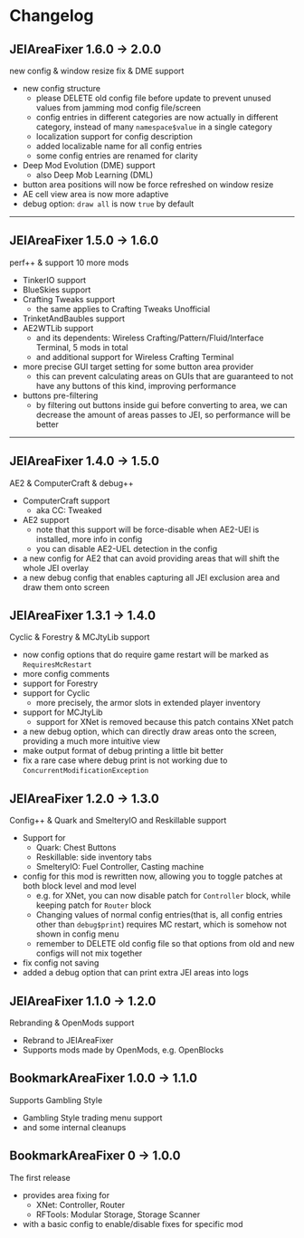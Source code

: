 # Changelog

## JEIAreaFixer 1.6.0 -> 2.0.0

new config & window resize fix & DME support

- new config structure
    - please DELETE old config file before update to prevent unused values from jamming mod config file/screen
    - config entries in different categories are now actually in different category, instead of many `namespace$value` in
    a single category
    - localization support for config description
    - added localizable name for all config entries
    - some config entries are renamed for clarity
- Deep Mod Evolution (DME) support
    - also Deep Mob Learning (DML)
- button area positions will now be force refreshed on window resize
- AE cell view area is now more adaptive
- debug option: `draw all` is now `true` by default

---

## JEIAreaFixer 1.5.0 -> 1.6.0

perf++ & support 10 more mods

- TinkerIO support
- BlueSkies support
- Crafting Tweaks support
    - the same applies to Crafting Tweaks Unofficial
- TrinketAndBaubles support
- AE2WTLib support
    - and its dependents: Wireless Crafting/Pattern/Fluid/Interface Terminal, 5 mods in total
    - and additional support for Wireless Crafting Terminal
- more precise GUI target setting for some button area provider
    - this can prevent calculating areas on GUIs that are guaranteed to not have any buttons of this kind, improving performance
- buttons pre-filtering
    - by filtering out buttons inside gui before converting to area, we can decrease the amount of areas passes to JEI, so performance will be better

---

## JEIAreaFixer 1.4.0 -> 1.5.0

AE2 & ComputerCraft & debug++

- ComputerCraft support
    - aka CC: Tweaked
- AE2 support
    - note that this support will be force-disable when AE2-UEl is installed, more info in config
    - you can disable AE2-UEL detection in the config
- a new config for AE2 that can avoid providing areas that will shift the whole JEI overlay
- a new debug config that enables capturing all JEI exclusion area and draw them onto screen

## JEIAreaFixer 1.3.1 -> 1.4.0

Cyclic & Forestry & MCJtyLib support

- now config options that do require game restart will be marked as `RequiresMcRestart`
- more config comments
- support for Forestry
- support for Cyclic
    - more precisely, the armor slots in extended player inventory
- support for MCJtyLib
    - support for XNet is removed because this patch contains XNet patch
- a new debug option, which can directly draw areas onto the screen, providing a much more intuitive view
- make output format of debug printing a little bit better
- fix a rare case where debug print is not working due to `ConcurrentModificationException`

## JEIAreaFixer 1.2.0 -> 1.3.0

Config++ & Quark and SmelteryIO and Reskillable support

- Support for
    - Quark: Chest Buttons
    - Reskillable: side inventory tabs
    - SmelteryIO: Fuel Controller, Casting machine
- config for this mod is rewritten now, allowing you to toggle patches at both block level and mod level
    - e.g. for XNet, you can now disable patch for `Controller` block, while keeping patch for `Router` block
    - Changing values of normal config entries(that is, all config entries other than `debug$print`) requires MC restart, which is somehow not shown in config menu
    - remember to DELETE old config file so that options from old and new configs will not mix together
- fix config not saving
- added a debug option that can print extra JEI areas into logs

## JEIAreaFixer 1.1.0 -> 1.2.0

Rebranding & OpenMods support

- Rebrand to JEIAreaFixer
- Supports mods made by OpenMods, e.g. OpenBlocks

## BookmarkAreaFixer 1.0.0 -> 1.1.0

Supports Gambling Style

- Gambling Style trading menu support
- and some internal cleanups

## BookmarkAreaFixer 0 -> 1.0.0

The first release

- provides area fixing for 
  - XNet: Controller, Router
  - RFTools: Modular Storage, Storage Scanner
- with a basic config to enable/disable fixes for specific mod
